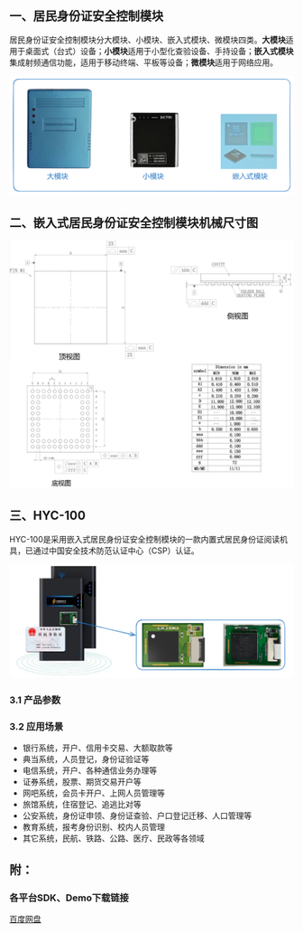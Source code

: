 
## 一、居民身份证安全控制模块

居民身份证安全控制模块分大模块、小模块、嵌入式模块、微模块四类。**大模块**适用于桌面式（台式）设备；**小模块**适用于小型化查验设备、手持设备；**嵌入式模块**集成射频通信功能，适用于移动终端、平板等设备；**微模块**适用于网络应用。

![img](../../../static/img/document/module00.png)

## 二、嵌入式居民身份证安全控制模块机械尺寸图

![img](../../../static/img/document/module01.png)

## 三、HYC-100

HYC-100是采用嵌入式居民身份证安全控制模块的一款内置式居民身份证阅读机具，已通过中国安全技术防范认证中心（CSP）认证。

![img](../../../static/img/document/HYC-10001.png)

### 3.1 产品参数

### 3.2 应用场景

  * 银行系统，开户、信用卡交易、大额取款等
  * 典当系统，人员登记，身份证验证等
  * 电信系统，开户、各种通信业务办理等
  * 证券系统，股票、期货交易开户等
  * 网吧系统，会员卡开户、上网人员管理等
  * 旅馆系统，住宿登记、追逃比对等
  * 公安系统，身份证申领、身份证查验、户口登记迁移、人口管理等
  * 教育系统，报考身份识别、校内人员管理
  * 其它系统，民航、铁路、公路、医疗、民政等各领域

## 附：
### 各平台SDK、Demo下载链接

[百度网盘](https://pan.baidu.com/s/1tIZdN-hEDVgM8Xairkb6qw?pwd=g2s2)
